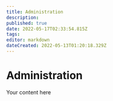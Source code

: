```yaml
---
title: Administration
description: 
published: true
date: 2022-05-17T02:33:54.815Z
tags: 
editor: markdown
dateCreated: 2022-05-13T01:20:18.329Z
---
```


# Administration
Your content here
